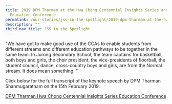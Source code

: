 ```yaml
---
title: 2019 DPM Tharman at the Hwa Chong Centennial Insights Series and
  Education Conference
permalink: /our-stories/jss-in-the-spotlight/2019-dpm-tharman-at-the-hwa-chong-centennial-insights-series/
description: ""
third_nav_title: JSS in the Spotlight
---
```

"We have got to make good use of the CCAs to enable students from different streams and different education pathways to be together in the same team. In Jurong Secondary School, the team captains for basketball, both boys and girls, the choir president, the vice-presidents of floorball, the student council, dance, cross-country boys and girls, are from the Normal stream. It does mean something. "

Click below for the full transcript of the keynote speech by DPM Tharman Shanmugaratnam on the 15th February 2019.

[DPM Tharman Hwa Chong Centennial Insights Series Education Conference](https://www.pmo.gov.sg/Newsroom/dpm-tharman-hwa-chong-centennial-insights-series-education-conference)